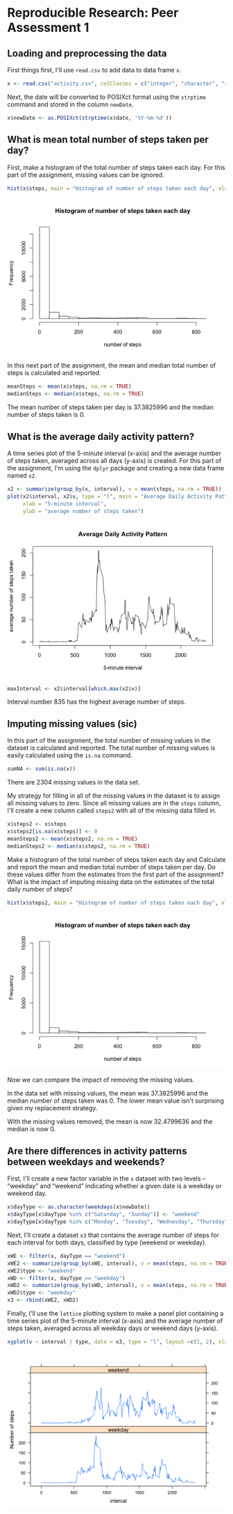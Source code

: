 # Reproducible Research: Peer Assessment 1

## Loading and preprocessing the data

First things first, I'll use `read.csv` to add data to data frame `x`.




```r
x <- read.csv("activity.csv", colClasses = c("integer", "character", "integer"))
```

Next, the date will be converted to POSIXct format using the `strptime` command and stored in the column `newDate`.


```r
x$newDate <- as.POSIXct(strptime(x$date, '%Y-%m-%d'))
```

## What is mean total number of steps taken per day?
First, make a histogram of the total number of steps taken each day.  For this part of the assignment, missing values can be ignored.


```r
hist(x$steps, main = "Histogram of number of steps taken each day", xlab = "number of steps")
```

![](./PA1_template_files/figure-html/histogram1-1.png) 

In this next part of the assignment, the mean and median total number of steps is calculated and reported.  


```r
meanSteps <- mean(x$steps, na.rm = TRUE)
medianSteps <- median(x$steps, na.rm = TRUE)
```

The mean number of steps taken per day is 37.3825996 and the median number of steps taken is 0.
    
## What is the average daily activity pattern?

A time series plot of the 5-minute interval (x-axis) and the average number of steps taken, averaged across all days (y-axis) is created.  For this part of the assignment, I'm using the `dplyr` package and creating a new data frame named `x2`.




```r
x2 <- summarize(group_by(x, interval), v = mean(steps, na.rm = TRUE))
plot(x2$interval, x2$v, type = "l", main = "Average Daily Activity Pattern", 
     xlab = "5-minute interval", 
     ylab = "average number of steps taken")
```

![](./PA1_template_files/figure-html/activityPattern-1.png) 

```r
maxInterval <- x2$interval[which.max(x2$v)]
```

Interval number 835 has the highest average number of steps.

## Imputing missing values (sic)

In this part of the assignment, the total number of missing values in the dataset is calculated and reported.  The total number of missing values is easily calculated using the `is.na` command.


```r
sumNA <- sum(is.na(x))
```

There are 2304 missing values in the data set.

My strategy for filling in all of the missing values in the dataset is to assign all missing values to zero.  Since all missing values are in the `steps` column, I'll create a new column called `steps2` with all of the missing data filled in.


```r
x$steps2 <- x$steps
x$steps2[is.na(x$steps)] <- 0
meanSteps2 <- mean(x$steps2, na.rm = TRUE)
medianSteps2 <- median(x$steps2, na.rm = TRUE)
```

Make a histogram of the total number of steps taken each day and Calculate and report the mean and median total number of steps taken per day. Do these values differ from the estimates from the first part of the assignment? What is the impact of imputing missing data on the estimates of the total daily number of steps?


```r
hist(x$steps2, main = "Histogram of number of steps taken each day", xlab = "number of steps")
```

![](./PA1_template_files/figure-html/histogram2-1.png) 

Now we can compare the impact of removing the missing values.  

In the data set with missing values, the mean was 37.3825996 and the median number of steps taken was 0.  The lower mean value isn't surprising given my replacement strategy.

With the missing values removed, the mean is now 32.4799636 and the median is now 0.

## Are there differences in activity patterns between weekdays and weekends?

First, I'll create a new factor variable in the `x` dataset with two levels – “weekday” and “weekend” indicating whether a given date is a weekday or weekend day.


```r
x$dayType <- as.character(weekdays(x$newDate))
x$dayType[x$dayType %in% c("Saturday", "Sunday")] <- "weekend"
x$dayType[x$dayType %in% c("Monday", "Tuesday", "Wednesday", "Thursday", "Friday")] <- "weekday"
```

Next, I'll create a dataset `x3` that contains the average number of steps for each interval for both days, classified by type (weekend or weekday).


```r
xWE <- filter(x, dayType == "weekend")
xWE2 <- summarize(group_by(xWE, interval), v = mean(steps, na.rm = TRUE))
xWE2$type <- "weekend"
xWD <- filter(x, dayType == "weekday")
xWD2 <- summarize(group_by(xWD, interval), v = mean(steps, na.rm = TRUE))
xWD2$type <- "weekday"
x3 <- rbind(xWE2, xWD2)
```

Finally, I'll use the `lattice` plotting system to make a panel plot containing a time series plot of the 5-minute interval (x-axis) and the average number of steps taken, averaged across all weekday days or weekend days (y-axis).




```r
xyplot(v ~ interval | type, data = x3, type = "l", layout =c(1, 2), xlab = "interval", ylab = "Number of steps")
```

![](./PA1_template_files/figure-html/panel-1.png) 
